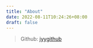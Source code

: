 ```yaml
---
title: "About"
date: 2022-08-11T10:24:26+08:00
draft: false
---
```


> Github: [jyygithub](https://github.com/jyygithub)